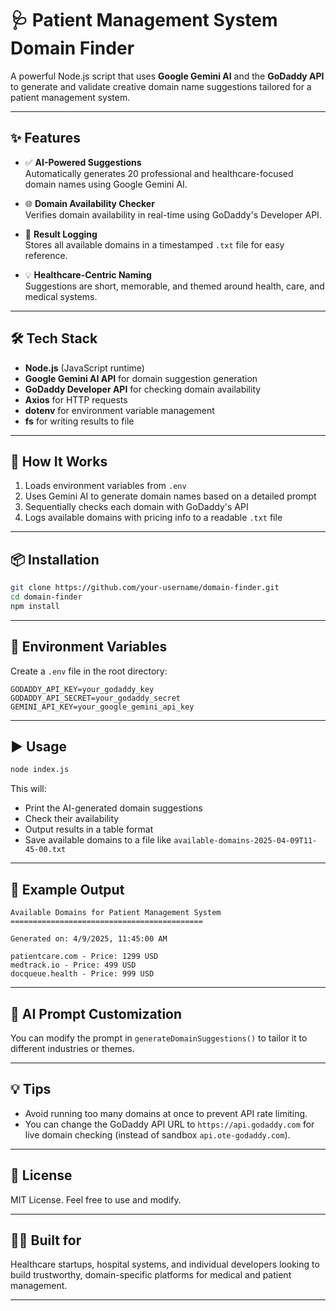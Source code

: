 # 🩺 Patient Management System Domain Finder

A powerful Node.js script that uses **Google Gemini AI** and the **GoDaddy API** to generate and validate creative domain name suggestions tailored for a patient management system.

---

## ✨ Features

- ✅ **AI-Powered Suggestions**  
  Automatically generates 20 professional and healthcare-focused domain names using Google Gemini AI.

- 🌐 **Domain Availability Checker**  
  Verifies domain availability in real-time using GoDaddy's Developer API.

- 💾 **Result Logging**  
  Stores all available domains in a timestamped `.txt` file for easy reference.

- 💡 **Healthcare-Centric Naming**  
  Suggestions are short, memorable, and themed around health, care, and medical systems.

---

## 🛠️ Tech Stack

- **Node.js** (JavaScript runtime)
- **Google Gemini AI API** for domain suggestion generation
- **GoDaddy Developer API** for checking domain availability
- **Axios** for HTTP requests
- **dotenv** for environment variable management
- **fs** for writing results to file

---

## 🚀 How It Works

1. Loads environment variables from `.env`
2. Uses Gemini AI to generate domain names based on a detailed prompt
3. Sequentially checks each domain with GoDaddy's API
4. Logs available domains with pricing info to a readable `.txt` file

---

## 📦 Installation

```bash
git clone https://github.com/your-username/domain-finder.git
cd domain-finder
npm install
```

---

## 🔐 Environment Variables

Create a `.env` file in the root directory:

```env
GODADDY_API_KEY=your_godaddy_key
GODADDY_API_SECRET=your_godaddy_secret
GEMINI_API_KEY=your_google_gemini_api_key
```

---

## ▶️ Usage

```bash
node index.js
```

This will:
- Print the AI-generated domain suggestions
- Check their availability
- Output results in a table format
- Save available domains to a file like `available-domains-2025-04-09T11-45-00.txt`

---

## 📁 Example Output

```
Available Domains for Patient Management System
===========================================

Generated on: 4/9/2025, 11:45:00 AM

patientcare.com - Price: 1299 USD
medtrack.io - Price: 499 USD
docqueue.health - Price: 999 USD
```

---

## 🧠 AI Prompt Customization

You can modify the prompt in `generateDomainSuggestions()` to tailor it to different industries or themes.

---

## 💡 Tips

- Avoid running too many domains at once to prevent API rate limiting.
- You can change the GoDaddy API URL to `https://api.godaddy.com` for live domain checking (instead of sandbox `api.ote-godaddy.com`).

---

## 📝 License

MIT License. Feel free to use and modify.

---

## 👨‍⚕️ Built for

Healthcare startups, hospital systems, and individual developers looking to build trustworthy, domain-specific platforms for medical and patient management.

---